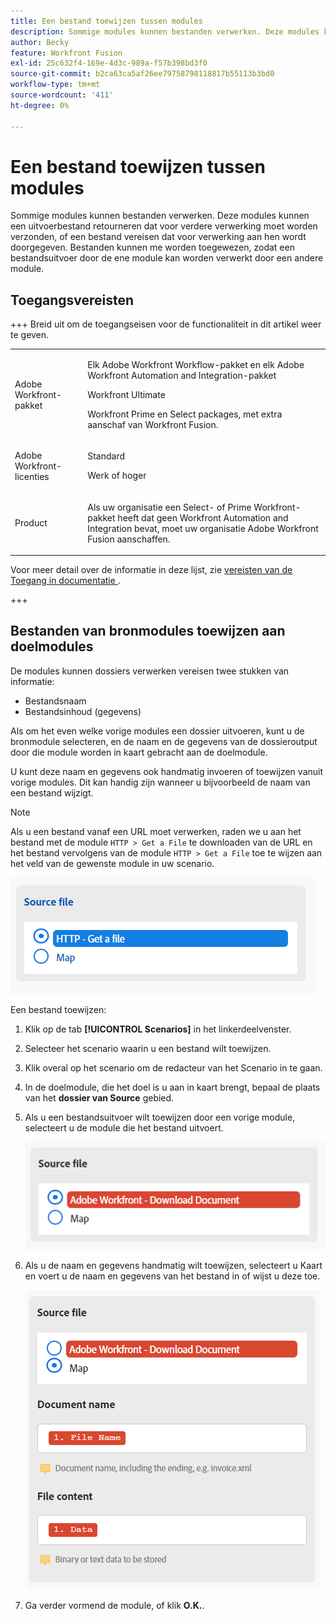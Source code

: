 ```yaml
---
title: Een bestand toewijzen tussen modules
description: Sommige modules kunnen bestanden verwerken. Deze modules kunnen een uitvoerbestand retourneren dat voor verdere verwerking moet worden verzonden of een bestand vereisen dat voor verwerking aan hen wordt doorgegeven. Voordat deze modules kunnen samenwerken om bestanden te verwerken, moeten ze aan elkaar worden toegewezen.
author: Becky
feature: Workfront Fusion
exl-id: 25c632f4-169e-4d3c-989a-f57b398bd3f0
source-git-commit: b2ca63ca5af26ee79758798118817b55113b3bd0
workflow-type: tm+mt
source-wordcount: '411'
ht-degree: 0%

---
```


# Een bestand toewijzen tussen modules

Sommige modules kunnen bestanden verwerken. Deze modules kunnen een uitvoerbestand retourneren dat voor verdere verwerking moet worden verzonden, of een bestand vereisen dat voor verwerking aan hen wordt doorgegeven. Bestanden kunnen me worden toegewezen, zodat een bestandsuitvoer door de ene module kan worden verwerkt door een andere module.

## Toegangsvereisten

+++ Breid uit om de toegangseisen voor de functionaliteit in dit artikel weer te geven.

<table style="table-layout:auto">
 <col> 
 <col> 
 <tbody> 
  <tr> 
   <td role="rowheader">Adobe Workfront-pakket</td> 
   <td> <p>Elk Adobe Workfront Workflow-pakket en elk Adobe Workfront Automation and Integration-pakket</p><p>Workfront Ultimate</p><p>Workfront Prime en Select packages, met extra aanschaf van Workfront Fusion.</p> </td> 
  </tr> 
  <tr data-mc-conditions=""> 
   <td role="rowheader">Adobe Workfront-licenties</td> 
   <td> <p>Standard</p><p>Werk of hoger</p> </td> 
  </tr> 
  <tr> 
   <td role="rowheader">Product</td> 
   <td>
   <p>Als uw organisatie een Select- of Prime Workfront-pakket heeft dat geen Workfront Automation and Integration bevat, moet uw organisatie Adobe Workfront Fusion aanschaffen.</li></ul>
   </td> 
  </tr>
 </tbody> 
</table>

Voor meer detail over de informatie in deze lijst, zie [&#x200B; vereisten van de Toegang in documentatie &#x200B;](/help/workfront-fusion/references/licenses-and-roles/access-level-requirements-in-documentation.md).

+++

## Bestanden van bronmodules toewijzen aan doelmodules

De modules kunnen dossiers verwerken vereisen twee stukken van informatie:

* Bestandsnaam
* Bestandsinhoud (gegevens)

Als om het even welke vorige modules een dossier uitvoeren, kunt u de bronmodule selecteren, en de naam en de gegevens van de dossieroutput door die module worden in kaart gebracht aan de doelmodule.

U kunt deze naam en gegevens ook handmatig invoeren of toewijzen vanuit vorige modules. Dit kan handig zijn wanneer u bijvoorbeeld de naam van een bestand wijzigt.

>[!NOTE]
>
>Als u een bestand vanaf een URL moet verwerken, raden we u aan het bestand met de module `HTTP > Get a File` te downloaden van de URL en het bestand vervolgens van de module `HTTP > Get a File` toe te wijzen aan het veld van de gewenste module in uw scenario.
>
>![&#x200B; dossier van de Kaart &#x200B;](assets/map-source-file.png)

Een bestand toewijzen:

1. Klik op de tab **[!UICONTROL Scenarios]** in het linkerdeelvenster.
1. Selecteer het scenario waarin u een bestand wilt toewijzen.
1. Klik overal op het scenario om de redacteur van het Scenario in te gaan.
1. In de doelmodule, die het doel is u aan in kaart brengt, bepaal de plaats van het **dossier van Source** gebied.
1. Als u een bestandsuitvoer wilt toewijzen door een vorige module, selecteert u de module die het bestand uitvoert.

   ![&#x200B; Workfront downloaddocument &#x200B;](assets/wf-download-document.png)

1. Als u de naam en gegevens handmatig wilt toewijzen, selecteert u Kaart en voert u de naam en gegevens van het bestand in of wijst u deze toe.

   ![&#x200B; Gebruik de kaartoptie &#x200B;](assets/use-the-map-option.png)

1. Ga verder vormend de module, of klik **O.K.**.
